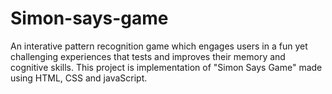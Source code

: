 # Simon-says-game

An interative pattern recognition game which engages users in a fun yet challenging experiences that tests and improves their memory and cognitive skills. This project is implementation of "Simon Says Game" made using HTML, CSS and javaScript.


